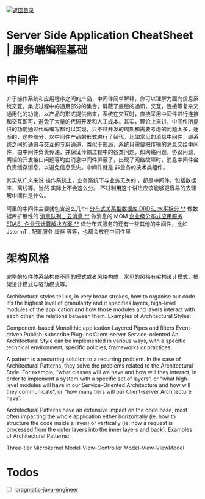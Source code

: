 [![返回目录](https://parg.co/UCb)](https://github.com/wxyyxc1992/Awesome-CheatSheets)

# Server Side Application CheatSheet | 服务端编程基础

# 中间件

介于操作系统和应用程序之间的产品，中间件简单解释，你可以理解为面向信息系统交互，集成过程中的通用部分的集合，屏蔽了底层的通讯，交互，连接等复杂又通用化的功能，以产品的形式提供出来，系统在交互时，直接采用中间件进行连接和交互即可，避免了大量的代码开发和人工成本。其实，理论上来讲，中间件所提供的功能通过代码编写都可以实现，只不过开发的周期和需要考虑的问题太多，逐渐的，这些部分，以中间件产品的形式进行了替代。比如常见的消息中间件，即系统之间的通讯与交互的专用通道，类似于邮局，系统只需要把传输的消息交给中间件，由中间件负责传递，并保证传输过程中的各类问题，如网络问题，协议问题，两端的开发接口问题等均由消息中间件屏蔽了，出现了网络故障时，消息中间件会负责缓存消息，以避免信息丢失。中间件就是 非业务的技术类组件。

其实从广义来说 操作系统上，业务系统下与业务无关的 ，都是中间件，包括数据库，离线等。当然 实际上不会这么分。 不过利用这个讲法应该能够更容易的去理解中间件是什么。

阿里的中间件主要就包含这么几个: [分布式关系型数据库 DRDS\_ 水平拆分 \*\*](https://www.aliyun.com/product/drds) 做数据库扩展性的 [消息队列 \_ 云消息 \*\*](https://www.aliyun.com/product/ons/) 做消息的 MOM [企业级分布式应用服务 EDAS\_ 企业云计算解决方案 \*\*](https://www.aliyun.com/product/edas) 做分布式服务的还有一些其他的中间件，比如 JstormT , 配置服务 缓存 等等，也都会放在中间件里

# 架构风格

完整的软件体系结构由不同的模式或者风格构成，常见的风格有架构设计模式、框架设计模式与驱动模式等。

Architectural styles tell us, in very broad strokes, how to organise our code. It’s the highest level of granularity and it specifies layers, high-level modules of the application and how those modules and layers interact with each other, the relations between them. Examples of Architectural Styles:

Component-based
Monolithic application
Layered
Pipes and filters
Event-driven
Publish-subscribe
Plug-ins
Client-server
Service-oriented
An Architectural Style can be implemented in various ways, with a specific technical environment, specific policies, frameworks or practices.

A pattern is a recurring solution to a recurring problem. In the case of Architectural Patterns, they solve the problems related to the Architectural Style. For example, “what classes will we have and how will they interact, in order to implement a system with a specific set of layers“, or “what high-level modules will have in our Service-Oriented Architecture and how will they communicate“, or “how many tiers will our Client-server Architecture have“.

Architectural Patterns have an extensive impact on the code base, most often impacting the whole application either horizontally (ie. how to structure the code inside a layer) or vertically (ie. how a request is processed from the outer layers into the inner layers and back). Examples of Architectural Patterns:

Three-tier
Microkernel
Model-View-Controller
Model-View-ViewModel

# Todos

- [ ] [pragmatic-java-engineer](https://github.com/superhj1987/pragmatic-java-engineer/blob/master/book/chapter1-servertech/server-basic.md)
